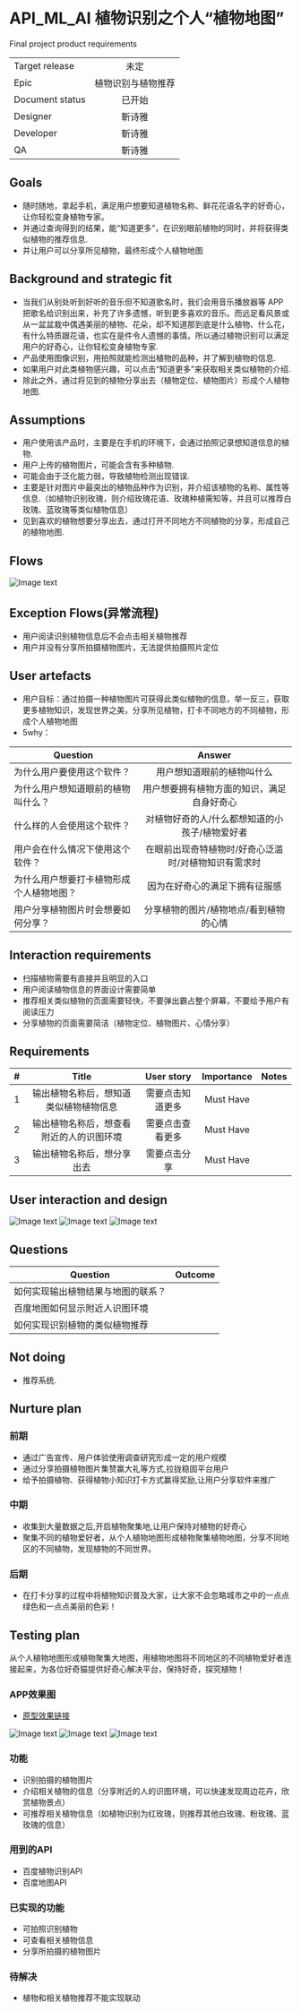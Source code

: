 # API_ML_AI 植物识别之个人“植物地图”
Final project product requirements


|         |            |
| ------------- |:-------------:|
| Target release     | 未定 |
| Epic      |  植物识别与植物推荐   |
| Document status | 已开始      |
| Designer        | 靳诗雅 |
| Developer       | 靳诗雅 |
| QA | 靳诗雅  |


## Goals
* 随时随地，拿起手机，满足用户想要知道植物名称、鲜花花语名字的好奇心，让你轻松变身植物专家。
* 并通过查询得到的结果，能“知道更多”，在识别眼前植物的同时，并将获得类似植物的推荐信息.
* 并让用户可以分享所见植物，最终形成个人植物地图


## Background and strategic fit
* 当我们从别处听到好听的音乐但不知道歌名时，我们会用音乐播放器等 APP 把歌名给识别出来，补充了许多遗憾，听到更多喜欢的音乐。而远足看风景或从一盆盆栽中偶遇美丽的植物、花朵，却不知道那到底是什么植物、什么花，有什么特质跟花语，也实在是件令人遗憾的事情。所以通过植物识别可以满足用户的好奇心，让你轻松变身植物专家.  
* 产品使用图像识别，用拍照就能检测出植物的品种，并了解到植物的信息.  
* 如果用户对此类植物感兴趣，可以点击“知道更多”来获取相关类似植物的介绍.
* 除此之外，通过将见到的植物分享出去（植物定位、植物图片）形成个人植物地图.


## Assumptions
* 用户使用该产品时，主要是在手机的环境下，会通过拍照记录想知道信息的植物.  
* 用户上传的植物图片，可能会含有多种植物.  
* 可能会由于泛化能力弱，导致植物检测出现错误.  
* 主要是针对图片中最突出的植物品种作为识别，并介绍该植物的名称、属性等信息.（如植物识别玫瑰，则介绍玫瑰花语、玫瑰种植需知等，并且可以推荐白玫瑰、蓝玫瑰等类似植物信息）
* 见到喜欢的植物想要分享出去，通过打开不同地方不同植物的分享，形成自己的植物地图.


## Flows
![Image text](./流程图.jpg)

## Exception Flows(异常流程)
* 用户阅读识别植物信息后不会点击相关植物推荐
* 用户并没有分享所拍摄植物图片，无法提供拍摄照片定位


## User artefacts
* 用户目标：通过拍摄一种植物图片可获得此类似植物的信息，举一反三，获取更多植物知识，发现世界之美，分享所见植物，打卡不同地方的不同植物，形成个人植物地图
* 5why：

|    Question     |       Answer     |
| ------------- |:-------------:|
|   为什么用户要使用这个软件？      |   用户想知道眼前的植物叫什么   |  
|   为什么用户想知道眼前的植物叫什么？      |   用户想要拥有植物方面的知识，满足自身好奇心   | 
|   什么样的人会使用这个软件？      |   对植物好奇的人/什么都想知道的小孩子/植物爱好者   | 
|   用户会在什么情况下使用这个软件？      |   在眼前出现奇特植物时/好奇心泛滥时/对植物知识有需求时   |  
|   为什么用户想要打卡植物形成个人植物地图？      |   因为在好奇心的满足下拥有征服感   |  
|   用户分享植物图片时会想要如何分享？      |   分享植物的图片/植物地点/看到植物的心情   |  

## Interaction requirements
* 扫描植物需要有直接并且明显的入口
* 用户阅读植物信息的界面设计需要简单
* 推荐相关类似植物的页面需要轻快，不要弹出霸占整个屏幕，不要给予用户有阅读压力
* 分享植物的页面需要简洁（植物定位、植物图片、心情分享）

## Requirements
|    #     |    Title     |       User story     |      Importance     |      Notes     |
| ------------- |:-------------:|:-------------:|:-------------:|:-------------:|
| 1        |   输出植物名称后，想知道类似植物植物信息    | 需要点击知道更多 | Must Have |  |  
| 2        |   输出植物名称后，想查看附近的人的识图环境    | 需要点击查看更多 | Must Have |  |  
| 3        |   输出植物名称后，想分享出去    | 需要点击分享 | Must Have |  |  

## User interaction and design  
![Image text](./原型1.png)
![Image text](./原型2.png)
![Image text](./原型3.png)


## Questions

|    Question     |       Outcome     |   
| ------------- |:-------------:|
|   如何实现输出植物结果与地图的联系？      |      |  
|   百度地图如何显示附近人识图环境      |      | 
|   如何实现识别植物的类似植物推荐      |      | 


## Not doing
* 推荐系统.  

## Nurture plan
### 前期
- 通过广告宣传、用户体验使用调查研究形成一定的用户规模
- 通过分享拍摄植物图片集赞赢大礼等方式,拉拢稳固平台用户
- 给予拍摄植物、获得植物小知识打卡方式赢得奖励,让用户分享软件来推广

### 中期
- 收集到大量数据之后,开启植物聚集地,让用户保持对植物的好奇心
- 聚集不同的植物爱好者，从个人植物地图形成植物聚集植物地图，分享不同地区的不同植物，发现植物的不同世界。

### 后期
- 在打卡分享的过程中将植物知识普及大家，让大家不会忽略城市之中的一点点绿色和一点点美丽的色彩！

## Testing plan
从个人植物地图形成植物聚集大地图，用植物地图将不同地区的不同植物爱好者连接起来，为各位好奇猫提供好奇心解决平台，保持好奇，探究植物！


### APP效果图  
* [原型效果链接](https://gwengaa.github.io/prototype/)

![Image text](./原型1.png)
![Image text](./原型2.png)
![Image text](./原型3.png)

### 功能
* 识别拍摄的植物图片
* 介绍相关植物的信息（分享附近的人的识图环境，可以快速发现周边花卉，欣赏植物景点）  
* 可推荐相关植物信息（如植物识别为红玫瑰，则推荐其他白玫瑰、粉玫瑰、蓝玫瑰的信息）


### 用到的API
* 百度植物识别API  
* 百度地图API

### 已实现的功能  
* 可拍照识别植物  
* 可查看相关植物信息
* 分享所拍摄的植物图片


### 待解决
* 植物和相关植物推荐不能实现联动    
